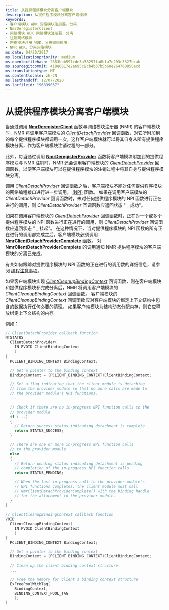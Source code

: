 ```yaml
---
title: 从提供程序模块分离客户端模块
description: 从提供程序模块分离客户端模块
keywords:
- 客户端模块 WDK 网络模块注册器，分离
- NmrDeregisterClient
- 网络模块 WDK 网络模块注册器，分离
- 注销网络模块
- 网络模块注册 WDK，分离网络模块
- NMR WDK，分离网络模块
ms.date: 04/20/2017
ms.localizationpriority: medium
ms.openlocfilehash: 2683bbb597cde3a33297fa6bfa7e203c3327bcab
ms.sourcegitcommit: 418e6617e2a695c9cb4b37b5b60e264760858acd
ms.translationtype: MT
ms.contentlocale: zh-CN
ms.lasthandoff: 12/07/2020
ms.locfileid: "96839037"
---
```

# <a name="detaching-a-client-module-from-a-provider-module"></a>从提供程序模块分离客户端模块


当通过调用 [**NmrDeregisterClient**](/windows-hardware/drivers/ddi/netioddk/nf-netioddk-nmrderegisterclient) 函数与网络模块注册器 (NMR) 的客户端模块时，NMR 将调用客户端模块的 [*ClientDetachProvider*](/windows-hardware/drivers/ddi/netioddk/nc-netioddk-npi_client_detach_provider_fn) 回调函数，对它所附加到的每个提供程序模块都调用一次，这样客户端模块就可以将其自身从所有提供程序模块分离，作为客户端模块注销过程的一部分。

此外，每当通过调用 [**NmrDeregisterProvider**](/windows-hardware/drivers/ddi/netioddk/nf-netioddk-nmrderegisterprovider) 函数将客户端模块附加到的提供程序模块与 NMR 注销时，NMR 还会调用客户端模块的 [*ClientDetachProvider*](/windows-hardware/drivers/ddi/netioddk/nc-netioddk-npi_client_detach_provider_fn) 回调函数，以便客户端模块可以在提供程序模块的注销过程中将其自身与提供程序模块分离。

调用 [*ClientDetachProvider*](/windows-hardware/drivers/ddi/netioddk/nc-netioddk-npi_client_detach_provider_fn) 回调函数之后，客户端模块不能对任何提供程序模块的网络编程接口进行进一步调用， [ (NPI)](network-programming-interface.md) 函数。 如果在调用客户端模块的 *ClientDetachProvider* 回调函数时，未对任何提供程序模块的 NPI 函数进行正在进行的调用，则 *ClientDetachProvider* 回调函数应返回状态 " \_ 成功"。

如果在调用客户端模块的 [*ClientDetachProvider*](/windows-hardware/drivers/ddi/netioddk/nc-netioddk-npi_client_detach_provider_fn) 回调函数时，正在对一个或多个提供程序模块的 NPI 函数进行正在进行的调用，则 *ClientDetachProvider* 回调函数应返回状态 " \_ 挂起"。 在这种情况下，当对提供程序模块的 NPI 函数的所有正在进行的调用都完成之后，客户端模块必须调用 [**NmrClientDetachProviderComplete**](/windows-hardware/drivers/ddi/netioddk/nf-netioddk-nmrclientdetachprovidercomplete) 函数。 对 **NmrClientDetachProviderComplete** 的调用通知 NMR 提供程序模块的客户端模块的分离已完成。

有关如何跟踪对提供程序模块的 NPI 函数的正在进行的调用数的详细信息，请参阅 [编程注意事项](programming-considerations.md)。

如果客户端模块实现 [*ClientCleanupBindingContext*](/windows-hardware/drivers/ddi/netioddk/nc-netioddk-npi_client_cleanup_binding_context_fn) 回调函数，则在客户端模块和提供程序模块都完成分离后，NMR 将调用客户端模块的 *ClientCleanupBindingContext* 回调函数。 客户端模块的 *ClientCleanupBindingContext* 回调函数应对客户端模块的绑定上下文结构中包含的数据执行任何必要的清理。 如果客户端模块为结构动态分配内存，则它应释放绑定上下文结构的内存。

例如：

```C++
// ClientDetachProvider callback function
NTSTATUS
  ClientDetachProvider(
    IN PVOID ClientBindingContext
    )
{
  PCLIENT_BINDING_CONTEXT BindingContext;

  // Get a pointer to the binding context
  BindingContext = (PCLIENT_BINDING_CONTEXT)ClientBindingContext;

  // Set a flag indicating that the client module is detaching
  // from the provider module so that no more calls are made to
  // the provider module's NPI functions.
  ...

  // Check if there are no in-progress NPI function calls to the
  // provider module
  if (...)
  {
    // Return success status indicating detachment is complete
    return STATUS_SUCCESS;
  }

  // There are one or more in-progress NPI function calls
  // to the provider module
  else
  {
    // Return pending status indicating detachment is pending
    // completion of the in-progress NPI function calls
    return STATUS_PENDING;

    // When the last in-progress call to the provider module's
    // NPI functions completes, the client module must call
    // NmrClientDetachProviderComplete() with the binding handle
    // for the attachment to the provider module.
  }
}

// ClientCleanupBindingContext callback function
VOID
  ClientCleanupBindingContext(
    IN PVOID ClientBindingContext
    )
{
  PCLIENT_BINDING_CONTEXT BindingContext;

  // Get a pointer to the binding context
  BindingContext = (PCLIENT_BINDING_CONTEXT)ClientBindingContext;

  // Clean up the client binding context structure
  ...

  // Free the memory for client's binding context structure
  ExFreePoolWithTag(
    BindingContext,
    BINDING_CONTEXT_POOL_TAG
    );
}
```

 


